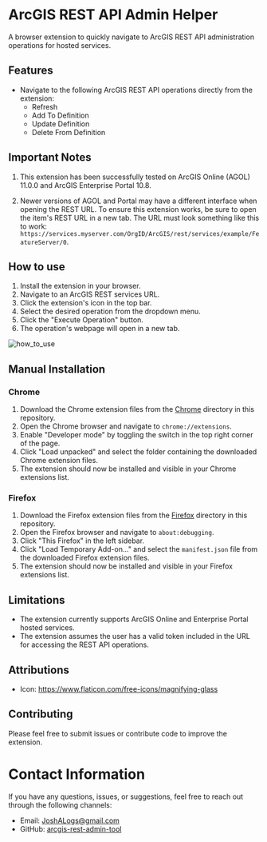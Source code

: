 # ArcGIS REST API Admin Helper

A browser extension to quickly navigate to ArcGIS REST API administration operations for hosted services.

## Features

- Navigate to the following ArcGIS REST API operations directly from the extension:
  - Refresh
  - Add To Definition
  - Update Definition
  - Delete From Definition

## Important Notes

1. This extension has been successfully tested on ArcGIS Online (AGOL) 11.0.0 and ArcGIS Enterprise Portal 10.8.

2. Newer versions of AGOL and Portal may have a different interface when opening the REST URL. To ensure this extension works, be sure to open the item's REST URL in a new tab. The URL must look something like this to work: `https://services.myserver.com/OrgID/ArcGIS/rest/services/example/FeatureServer/0`.

## How to use

1. Install the extension in your browser.
2. Navigate to an ArcGIS REST services URL.
3. Click the extension's icon in the top bar.
4. Select the desired operation from the dropdown menu.
5. Click the "Execute Operation" button.
6. The operation's webpage will open in a new tab.

![how_to_use](https://user-images.githubusercontent.com/31683291/236974747-ce4f110b-99d5-4fdb-80cc-bdf4385bf373.gif)

## Manual Installation

### Chrome

1. Download the Chrome extension files from the [Chrome](./Chrome) directory in this repository.
2. Open the Chrome browser and navigate to `chrome://extensions`.
3. Enable "Developer mode" by toggling the switch in the top right corner of the page.
4. Click "Load unpacked" and select the folder containing the downloaded Chrome extension files.
5. The extension should now be installed and visible in your Chrome extensions list.

### Firefox

1. Download the Firefox extension files from the [Firefox](./Firefox) directory in this repository.
2. Open the Firefox browser and navigate to `about:debugging`.
3. Click "This Firefox" in the left sidebar.
4. Click "Load Temporary Add-on..." and select the `manifest.json` file from the downloaded Firefox extension files.
5. The extension should now be installed and visible in your Firefox extensions list.

## Limitations

- The extension currently supports ArcGIS Online and Enterprise Portal hosted services.
- The extension assumes the user has a valid token included in the URL for accessing the REST API operations.

## Attributions

- Icon: https://www.flaticon.com/free-icons/magnifying-glass

## Contributing

Please feel free to submit issues or contribute code to improve the extension.

# Contact Information

If you have any questions, issues, or suggestions, feel free to reach out through the following channels:

- Email: [JoshALogs@gmail.com](mailto:JoshALogs@gmail.com)
- GitHub: [arcgis-rest-admin-tool](https://github.com/JoshALogs/arcgis-rest-admin-tool)
